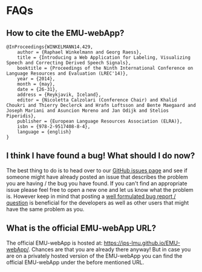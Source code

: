 # FAQs

## How to cite the EMU-webApp?

```
@InProceedings{WINKELMANN14.429,
    author = {Raphael Winkelmann and Georg Raess},
    title = {Introducing a Web Application for Labeling, Visualizing Speech and Correcting Derived Speech Signals},
    booktitle = {Proceedings of the Ninth International Conference on Language Resources and Evaluation (LREC'14)},
    year = {2014},
    month = {may},
    date = {26-31},
    address = {Reykjavik, Iceland},
    editor = {Nicoletta Calzolari (Conference Chair) and Khalid Choukri and Thierry Declerck and Hrafn Loftsson and Bente Maegaard and Joseph Mariani and Asuncion Moreno and Jan Odijk and Stelios Piperidis},
    publisher = {European Language Resources Association (ELRA)},
    isbn = {978-2-9517408-8-4},
    language = {english}
}
```

## I think I have found a bug! What should I do now?

The best thing to do is to head over to our <a href="https://github.com/IPS-LMU/EMU-webApp/issues">GitHub issues page</a> 
and see if someone might have already posted an issue that describes the problem you are having / the bug you have found. 
If you can't find an appropriate issue please feel free to open a new one and let us know what the problem is. However 
keep in mind that posting a <a href="http://stackoverflow.com/help/how-to-ask">well formulated bug report / question</a>
is beneficial for the developers as well as other users that might have the same problem as you.
    
## What is the official EMU-webApp URL?

The official EMU-webApp is hosted at: <a href="https://ips-lmu.github.io/EMU-webApp/">https://ips-lmu.github.io/EMU-webApp/</a>. 
Chances are that you are already there anyway! But in case you are on a privately hosted version of the EMU-webApp you
can find the official EMU-webApp under the before mentioned URL.
